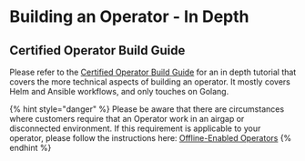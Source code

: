 # Building an Operator - In Depth

## Certified Operator Build Guide

Please refer to the [Certified Operator Build Guide](https://redhat-connect.gitbook.io/certified-operator-guide/) for an in depth tutorial that covers the more technical aspects of building an operator. It mostly covers Helm and Ansible workflows, and only touches on Golang.

{% hint style="danger" %}
Please be aware that there are circumstances where customers require that an Operator work in an airgap or disconnected environment. If this requirement is applicable to your operator, please follow the instructions here: [Offline-Enabled Operators](https://redhat-connect.gitbook.io/certified-operator-guide/appendix/offline-enabled-operators)
{% endhint %}




